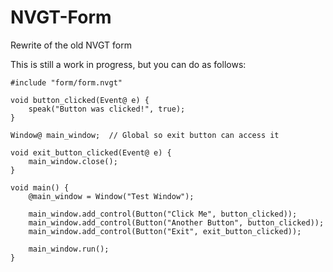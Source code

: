 # NVGT-Form

Rewrite of the old NVGT form

This is still a work in progress, but you can do as follows:

```nvgt
#include "form/form.nvgt"

void button_clicked(Event@ e) {
    speak("Button was clicked!", true);
}

Window@ main_window;  // Global so exit button can access it

void exit_button_clicked(Event@ e) {
    main_window.close();
}

void main() {
    @main_window = Window("Test Window");

    main_window.add_control(Button("Click Me", button_clicked));
    main_window.add_control(Button("Another Button", button_clicked));
    main_window.add_control(Button("Exit", exit_button_clicked));

    main_window.run();
}
```
